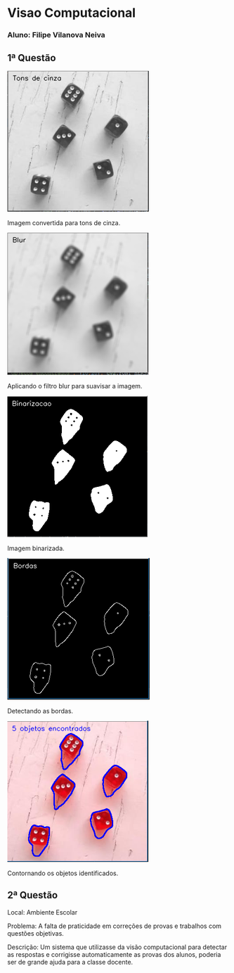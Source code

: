 # Visao Computacional
### Aluno: Filipe Vilanova Neiva
## 1ª Questão
![cinza](imgOut/cinza.PNG)

Imagem convertida para tons de cinza.

![blur](imgOut/blur.PNG)

Aplicando o filtro blur para suavisar a imagem.

![binarizada](imgOut/binarizada.PNG)

Imagem binarizada.

![bordas](imgOut/bordas.PNG)

Detectando as bordas.

![objetos](imgOut/bordas_marcadas.PNG)

Contornando os objetos identificados.

## 2ª Questão

Local: Ambiente Escolar

Problema: A falta de praticidade em correções de provas e trabalhos com questões objetivas.

Descrição: Um sistema que utilizasse da visão computacional para detectar as respostas e corrigisse automaticamente as provas dos alunos, poderia ser de grande ajuda para a classe docente.
